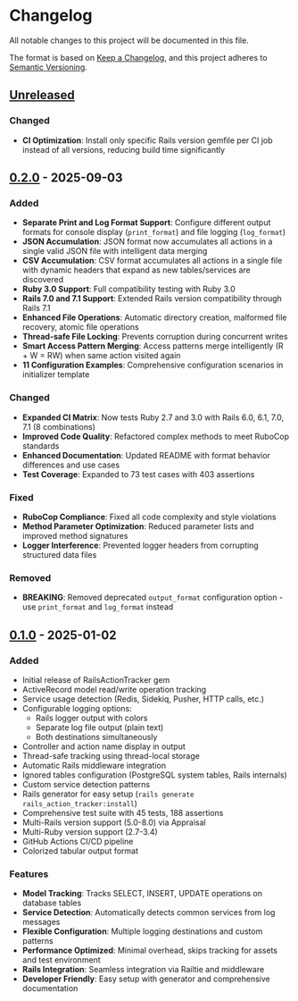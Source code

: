 # Changelog

All notable changes to this project will be documented in this file.

The format is based on [Keep a Changelog](https://keepachangelog.com/en/1.0.0/),
and this project adheres to [Semantic Versioning](https://semver.org/spec/v2.0.0.html).

## [Unreleased]

### Changed
- **CI Optimization**: Install only specific Rails version gemfile per CI job instead of all versions, reducing build time significantly

## [0.2.0] - 2025-09-03

### Added
- **Separate Print and Log Format Support**: Configure different output formats for console display (`print_format`) and file logging (`log_format`)
- **JSON Accumulation**: JSON format now accumulates all actions in a single valid JSON file with intelligent data merging
- **CSV Accumulation**: CSV format accumulates all actions in a single file with dynamic headers that expand as new tables/services are discovered
- **Ruby 3.0 Support**: Full compatibility testing with Ruby 3.0
- **Rails 7.0 and 7.1 Support**: Extended Rails version compatibility through Rails 7.1
- **Enhanced File Operations**: Automatic directory creation, malformed file recovery, atomic file operations
- **Thread-safe File Locking**: Prevents corruption during concurrent writes
- **Smart Access Pattern Merging**: Access patterns merge intelligently (R + W = RW) when same action visited again
- **11 Configuration Examples**: Comprehensive configuration scenarios in initializer template

### Changed
- **Expanded CI Matrix**: Now tests Ruby 2.7 and 3.0 with Rails 6.0, 6.1, 7.0, 7.1 (8 combinations)
- **Improved Code Quality**: Refactored complex methods to meet RuboCop standards
- **Enhanced Documentation**: Updated README with format behavior differences and use cases
- **Test Coverage**: Expanded to 73 test cases with 403 assertions

### Fixed
- **RuboCop Compliance**: Fixed all code complexity and style violations
- **Method Parameter Optimization**: Reduced parameter lists and improved method signatures
- **Logger Interference**: Prevented logger headers from corrupting structured data files

### Removed
- **BREAKING**: Removed deprecated `output_format` configuration option - use `print_format` and `log_format` instead

## [0.1.0] - 2025-01-02

### Added
- Initial release of RailsActionTracker gem
- ActiveRecord model read/write operation tracking
- Service usage detection (Redis, Sidekiq, Pusher, HTTP calls, etc.)
- Configurable logging options:
  - Rails logger output with colors
  - Separate log file output (plain text)
  - Both destinations simultaneously
- Controller and action name display in output
- Thread-safe tracking using thread-local storage
- Automatic Rails middleware integration
- Ignored tables configuration (PostgreSQL system tables, Rails internals)
- Custom service detection patterns
- Rails generator for easy setup (`rails generate rails_action_tracker:install`)
- Comprehensive test suite with 45 tests, 188 assertions
- Multi-Rails version support (5.0-8.0) via Appraisal
- Multi-Ruby version support (2.7-3.4)
- GitHub Actions CI/CD pipeline
- Colorized tabular output format

### Features
- **Model Tracking**: Tracks SELECT, INSERT, UPDATE operations on database tables
- **Service Detection**: Automatically detects common services from log messages
- **Flexible Configuration**: Multiple logging destinations and custom patterns
- **Performance Optimized**: Minimal overhead, skips tracking for assets and test environment
- **Rails Integration**: Seamless integration via Railtie and middleware
- **Developer Friendly**: Easy setup with generator and comprehensive documentation

[Unreleased]: https://github.com/deepakmahakale/rails_action_tracker/compare/v0.2.0...HEAD
[0.2.0]: https://github.com/deepakmahakale/rails_action_tracker/compare/v0.1.0...v0.2.0
[0.1.0]: https://github.com/deepakmahakale/rails_action_tracker/releases/tag/v0.1.0
